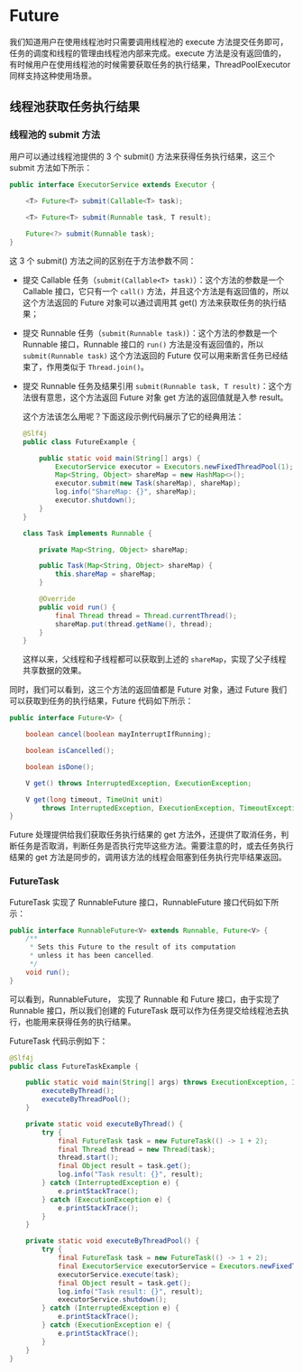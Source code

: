 # Future

我们知道用户在使用线程池时只需要调用线程池的 execute 方法提交任务即可，任务的调度和线程的管理由线程池内部来完成。execute 方法是没有返回值的，有时候用户在使用线程池的时候需要获取任务的执行结果，ThreadPoolExecutor 同样支持这种使用场景。

## 线程池获取任务执行结果

### 线程池的 submit 方法

用户可以通过线程池提供的 3 个 submit() 方法来获得任务执行结果，这三个 submit 方法如下所示：

```java
public interface ExecutorService extends Executor {
    
    <T> Future<T> submit(Callable<T> task);

    <T> Future<T> submit(Runnable task, T result);

    Future<?> submit(Runnable task);
}
```

这 3 个 submit() 方法之间的区别在于方法参数不同：

- 提交 Callable 任务（`submit(Callable<T> task)`）：这个方法的参数是一个 Callable 接口，它只有一个 `call()` 方法，并且这个方法是有返回值的，所以这个方法返回的 Future 对象可以通过调用其 get() 方法来获取任务的执行结果；

- 提交 Runnable 任务（`submit(Runnable task)`）：这个方法的参数是一个 Runnable 接口，Runnable 接口的 `run()` 方法是没有返回值的，所以 `submit(Runnable task)` 这个方法返回的 Future 仅可以用来断言任务已经结束了，作用类似于 `Thread.join()`。

- 提交 Runnable 任务及结果引用 `submit(Runnable task, T result)`：这个方法很有意思，这个方法返回 Future 对象 get 方法的返回值就是入参 result。

  这个方法该怎么用呢？下面这段示例代码展示了它的经典用法：

  ```java
  @Slf4j
  public class FutureExample {
  
      public static void main(String[] args) {
          ExecutorService executor = Executors.newFixedThreadPool(1);
          Map<String, Object> shareMap = new HashMap<>();
          executor.submit(new Task(shareMap), shareMap);
          log.info("ShareMap: {}", shareMap);
          executor.shutdown();
      }
  }
  
  class Task implements Runnable {
  
      private Map<String, Object> shareMap;
  
      public Task(Map<String, Object> shareMap) {
          this.shareMap = shareMap;
      }
  
      @Override
      public void run() {
          final Thread thread = Thread.currentThread();
          shareMap.put(thread.getName(), thread);
      }
  }
  ```

  这样以来，父线程和子线程都可以获取到上述的 `shareMap`，实现了父子线程共享数据的效果。

同时，我们可以看到，这三个方法的返回值都是 Future 对象，通过 Future 我们可以获取到任务的执行结果，Future 代码如下所示：

```java
public interface Future<V> {

    boolean cancel(boolean mayInterruptIfRunning);

    boolean isCancelled();

    boolean isDone();

    V get() throws InterruptedException, ExecutionException;

    V get(long timeout, TimeUnit unit)
        throws InterruptedException, ExecutionException, TimeoutException;
}
```

Future 处理提供给我们获取任务执行结果的 get 方法外，还提供了取消任务，判断任务是否取消，判断任务是否执行完毕这些方法。需要注意的时，或去任务执行结果的 get 方法是同步的，调用该方法的线程会阻塞到任务执行完毕结果返回。

### FutureTask

FutureTask 实现了 RunnableFuture 接口，RunnableFuture 接口代码如下所示：

```java
public interface RunnableFuture<V> extends Runnable, Future<V> {
    /**
     * Sets this Future to the result of its computation
     * unless it has been cancelled.
     */
    void run();
}
```

可以看到，RunnableFuture， 实现了 Runnable 和 Future 接口，由于实现了 Runnable 接口，所以我们创建的 FutureTask 既可以作为任务提交给线程池去执行，也能用来获得任务的执行结果。

FutureTask 代码示例如下：

```java
@Slf4j
public class FutureTaskExample {

    public static void main(String[] args) throws ExecutionException, InterruptedException {
        executeByThread();
        executeByThreadPool();
    }

    private static void executeByThread() {
        try {
            final FutureTask task = new FutureTask(() -> 1 + 2);
            final Thread thread = new Thread(task);
            thread.start();
            final Object result = task.get();
            log.info("Task result: {}", result);
        } catch (InterruptedException e) {
            e.printStackTrace();
        } catch (ExecutionException e) {
            e.printStackTrace();
        }
    }

    private static void executeByThreadPool() {
        try {
            final FutureTask task = new FutureTask(() -> 1 + 2);
            final ExecutorService executorService = Executors.newFixedThreadPool(1);
            executorService.execute(task);
            final Object result = task.get();
            log.info("Task result: {}", result);
            executorService.shutdown();
        } catch (InterruptedException e) {
            e.printStackTrace();
        } catch (ExecutionException e) {
            e.printStackTrace();
        }
    }
}
```



